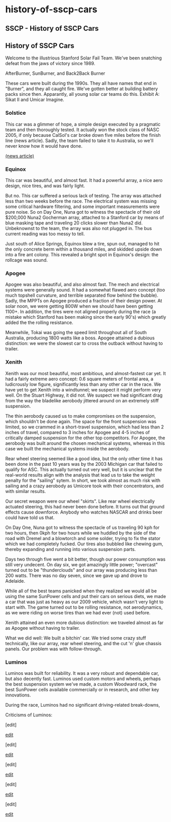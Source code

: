 # history-of-sscp-cars

## SSCP - History of SSCP Cars

## History of SSCP Cars

Welcome to the illustrious Stanford Solar Fail Team. We've been snatching defeat from the jaws of victory since 1989.

AfterBurner, SunBurner, and Back2Back Burner

These cars were built during the 1990s. They all have names that end in "Burner", and they all caught fire. We've gotten better at building battery packs since then. Apparantly, all young solar car teams do this. Exhibit A: Sikat II and Umicar Imagine.

### Solstice

This car was a glimmer of hope, a simple design executed by a pragmatic team and then thoroughly tested. It actually won the stock class of NASC 2005, if only because CalSol's car broke down five miles before the finish line (news article). Sadly, the team failed to take it to Australia, so we'll never know how it would have done.

[(news article)](http://news.stanford.edu/pr/2005/pr-solarup-081005.html)

### Equinox

This car was beautiful, and almost fast. It had a powerful array, a nice aero design, nice tires, and was fairly light.

But no. This car suffered a serious lack of testing. The array was attached less than two weeks before the race. The electrical system was missing some critical hardware filtering, and some important measurements were pure noise. So on Day One, Nuna got to witness the spectacle of their old $200,000 Nuna2 Gocherman array, attached to a Stanford car by means of blue masking tape and traveling 20 clicks slower than Nuna2 did. Unbeknownst to the team, the array was also not plugged in. The bus current reading was too messy to tell.

Just south of Alice Springs, Equinox blew a tire, spun out, managed to hit the only concrete berm within a thousand miles, and skidded upside down into a fire ant colony. This revealed a bright spot in Equinox's design: the rollcage was sound.

### Apogee

Apogee was also beautiful, and also almost fast. The mech and electrical systems were generally sound. It had a somewhat flawed aero concept (too much topshell curvature, and terrible separated flow behind the bubble). Sadly, the MPPTs on Apogee produced a fraction of their design power. At solar noon, we were getting 800W when we should have been getting 1100+. In addition, the tires were not aligned properly during the race (a mistake which Stanford has been making since the early 90's) which greatly added the the rolling resistance.

Meanwhile, Tokai was going the speed limit throughout all of South Australia, producing 1800 watts like a boss. Apogee attained a dubious distinction: we were the slowest car to cross the outback without having to trailer.

### Xenith

Xenith was our most beautiful, most ambitious, and almost-fastest car yet. It had a fairly extreme aero concept: 0.6 square meters of frontal area, a ludicrously low figure, significantly less than any other car in the race. We have yet to get Xenith into a windtunnel; we suspect it might perform very well. On the Stuart Highway, it did not. We suspect we had significant drag from the way the bladelike aerobody jittered around on an extremely stiff suspension.

The thin aerobody caused us to make compromises on the suspension, which shouldn't be done again. The space for the front suspension was limited, so we crammed in a short-travel suspension, which had less than 2 inches of travel, compared to 3 inches for Apogee and 4-5 inches of critically damped suspension for the other top competitors. For Apogee, the aerobody was built around the chosen mechanical systems, whereas in this case we built the mechanical systems inside the aerobody.

Rear wheel steering seemed like a good idea, but the only other time it has been done in the past 10 years was by the 2003 Michigan car that failed to qualify for ASC. This actually turned out very well, but it is unclear that the real-world results align with the analysis that lead us to take the weight penalty for the "sailing" sytem. In short, we took almost as much risk with sailing and a crazy aerobody as Umicore took with their concentrators, and with similar results.

Our secret weapon were our wheel "skirts". Like rear wheel electrically actuated steering, this had never been done before. It turns out that ground effects cause downforce. Anybody who watches NASCAR and drinks beer could have told us that.

On Day One, Nuna got to witness the spectacle of us traveling 90 kph for two hours, then 0kph for two hours while we huddled by the side of the road with Dremel and a blowtorch and some solder, trying to fix the stator which we had completely fucked. Our tires also bubbled like chewing gum, thereby expanding and running into various suspension parts.

Days two through five went a bit better, though our power consumption was still very undecent. On day six, we got amazingly little power; "overcast" turned out to be "thunderclouds" and our array was producing less than 200 watts. There was no day seven, since we gave up and drove to Adelaide.

While all of the best teams panicked when they realized we would all be using the same SunPower cells and put their cars on serious diets, we made a car that was just as heavy as our 2009 vehicle, which wasn't very light to start with. The game turned out to be rolling resistance, not aerodynamics, as we were riding on worse tires than we had ever (not) used before.

Xenith attained an even more dubious distinction: we traveled almost as far as Apogee without having to trailer.

What we did well: We built a bitchin' car.  We tried some crazy stuff technically, like our array, rear wheel steering, and the cut 'n' glue chassis panels.  Our problem was with follow-through.

### Luminos

Luminos was built for reliability. It was a very robust and dependable car, but also decently fast. Luminos used custom motors and wheels, perhaps the best suspension system we've made, a custom Woodward rack, the best SunPower cells available commercially or in research, and other key innovations.

During the race, Luminos had no significant driving-related break-downs,&#x20;

Criticisms of Luminos:&#x20;

\[edit]

[edit](http://solarcar.stanford.edu:82/wiki/index.php?title=A_Brief_History_of_Fail\&action=edit\&section=1)

\[edit]

[edit](http://solarcar.stanford.edu:82/wiki/index.php?title=A_Brief_History_of_Fail\&action=edit\&section=2)

\[edit]

[edit](http://solarcar.stanford.edu:82/wiki/index.php?title=A_Brief_History_of_Fail\&action=edit\&section=3)

\[edit]

[edit](http://solarcar.stanford.edu:82/wiki/index.php?title=A_Brief_History_of_Fail\&action=edit\&section=4)

\[edit]

[edit](http://solarcar.stanford.edu:82/wiki/index.php?title=A_Brief_History_of_Fail\&action=edit\&section=5)

